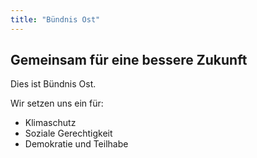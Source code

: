 ```yaml
---
title: "Bündnis Ost"
---
```


## Gemeinsam für eine bessere Zukunft

Dies ist Bündnis Ost.

Wir setzen uns ein für:  
- Klimaschutz  
- Soziale Gerechtigkeit  
- Demokratie und Teilhabe
